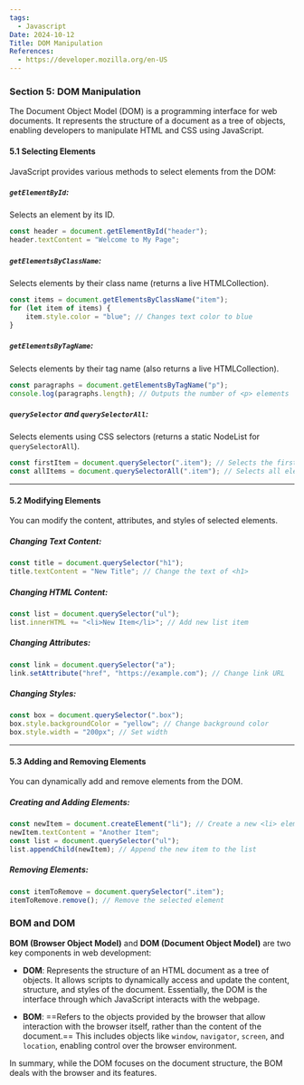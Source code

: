 ```yaml
---
tags:
  - Javascript
Date: 2024-10-12
Title: DOM Manipulation
References:
  - https://developer.mozilla.org/en-US
---
```

### Section 5: **DOM Manipulation**

The Document Object Model (DOM) is a programming interface for web documents. It represents the structure of a document as a tree of objects, enabling developers to manipulate HTML and CSS using JavaScript.

#### 5.1 Selecting Elements

JavaScript provides various methods to select elements from the DOM:

##### `getElementById`:
Selects an element by its ID.

```javascript
const header = document.getElementById("header");
header.textContent = "Welcome to My Page";
```

##### `getElementsByClassName`:
Selects elements by their class name (returns a live HTMLCollection).

```javascript
const items = document.getElementsByClassName("item");
for (let item of items) {
    item.style.color = "blue"; // Changes text color to blue
}
```

##### `getElementsByTagName`:
Selects elements by their tag name (also returns a live HTMLCollection).

```javascript
const paragraphs = document.getElementsByTagName("p");
console.log(paragraphs.length); // Outputs the number of <p> elements
```

##### `querySelector` and `querySelectorAll`:
Selects elements using CSS selectors (returns a static NodeList for `querySelectorAll`).

```javascript
const firstItem = document.querySelector(".item"); // Selects the first element with class "item"
const allItems = document.querySelectorAll(".item"); // Selects all elements with class "item"
```

---

#### 5.2 Modifying Elements

You can modify the content, attributes, and styles of selected elements.

##### Changing Text Content:
```javascript
const title = document.querySelector("h1");
title.textContent = "New Title"; // Change the text of <h1>
```

##### Changing HTML Content:
```javascript
const list = document.querySelector("ul");
list.innerHTML += "<li>New Item</li>"; // Add new list item
```

##### Changing Attributes:
```javascript
const link = document.querySelector("a");
link.setAttribute("href", "https://example.com"); // Change link URL
```

##### Changing Styles:
```javascript
const box = document.querySelector(".box");
box.style.backgroundColor = "yellow"; // Change background color
box.style.width = "200px"; // Set width
```


---

#### 5.3 Adding and Removing Elements

You can dynamically add and remove elements from the DOM.

##### Creating and Adding Elements:
```javascript
const newItem = document.createElement("li"); // Create a new <li> element
newItem.textContent = "Another Item";
const list = document.querySelector("ul");
list.appendChild(newItem); // Append the new item to the list
```

##### Removing Elements:
```javascript
const itemToRemove = document.querySelector(".item");
itemToRemove.remove(); // Remove the selected element
```

### BOM and DOM

**BOM (Browser Object Model)** and **DOM (Document Object Model)** are two key components in web development:

- **DOM**: Represents the structure of an HTML document as a tree of objects. It allows scripts to dynamically access and update the content, structure, and styles of the document. Essentially, the DOM is the interface through which JavaScript interacts with the webpage.

- **BOM**: ==Refers to the objects provided by the browser that allow interaction with the browser itself, rather than the content of the document.== This includes objects like `window`, `navigator`, `screen`, and `location`, enabling control over the browser environment.

In summary, while the DOM focuses on the document structure, the BOM deals with the browser and its features.

